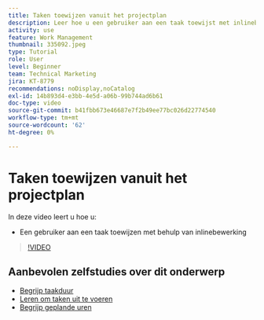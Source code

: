 ```yaml
---
title: Taken toewijzen vanuit het projectplan
description: Leer hoe u een gebruiker aan een taak toewijst met inlinebewerking in een [!DNL  Workfront] project.
activity: use
feature: Work Management
thumbnail: 335092.jpeg
type: Tutorial
role: User
level: Beginner
team: Technical Marketing
jira: KT-8779
recommendations: noDisplay,noCatalog
exl-id: 14b893d4-e3bb-4e5d-a06b-99b744ad6b61
doc-type: video
source-git-commit: b41fbb673e46687e7f2b49ee77bc026d22774540
workflow-type: tm+mt
source-wordcount: '62'
ht-degree: 0%

---
```


# Taken toewijzen vanuit het projectplan

In deze video leert u hoe u:

* Een gebruiker aan een taak toewijzen met behulp van inlinebewerking

>[!VIDEO](https://video.tv.adobe.com/v/335092/?quality=12&learn=on)

<!---
learn more urls:
Notifications: Information about work assigned to me
Assign tasks
Personal time overview
Make smart assignments
Modify multiple user assignments in a task list
--->

## Aanbevolen zelfstudies over dit onderwerp

* [Begrijp taakduur](https://experienceleague.adobe.com/en/docs/workfront-learn/tutorials-workfront/manage-work/tasks/understand-task-durations)
* [Leren om taken uit te voeren](https://experienceleague.adobe.com/en/docs/workfront-learn/tutorials-workfront/manage-work/tasks/learn-to-sequence-tasks)
* [Begrijp geplande uren](https://experienceleague.adobe.com/en/docs/workfront-learn/tutorials-workfront/manage-work/tasks/understand-planned-hours)

